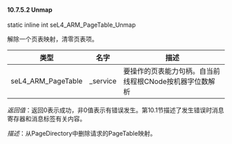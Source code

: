 #### 10.7.5.2  Unmap

static inline int seL4_ARM_PageTable_Unmap

解除一个页表映射，清零页表项。

类型 | 名字 | 描述
--- | --- | ---
seL4_ARM_PageTable | _service | 要操作的页表能力句柄。自当前线程根CNode按机器字位数解析

*返回值*：返回0表示成功，非0值表示有错误发生。第10.1节描述了发生错误时消息寄存器和消息标签有关内容。

*描述*：从PageDirectory中删除请求的PageTable映射。
